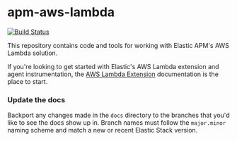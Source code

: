 # apm-aws-lambda

[![Build Status](https://apm-ci.elastic.co/buildStatus/icon?job=library%2Fapm-aws-lambda-mbp%2Fmain)](https://apm-ci.elastic.co/job/library/job/apm-aws-lambda-mbp/job/main/)

This repository contains code and tools for working with Elastic APM's AWS Lambda solution.  

If you're looking to get started with Elastic's AWS Lambda extension and agent instrumentation, the [AWS Lambda Extension](https://www.elastic.co/guide/en/apm/guide/current/aws-lambda-extension.html) documentation is the place to start. 

### Update the docs

Backport any changes made in the `docs` directory to the branches that you'd like to see the docs show up in. Branch names must follow the `major.minor` naming scheme and match a new or recent Elastic Stack version.
